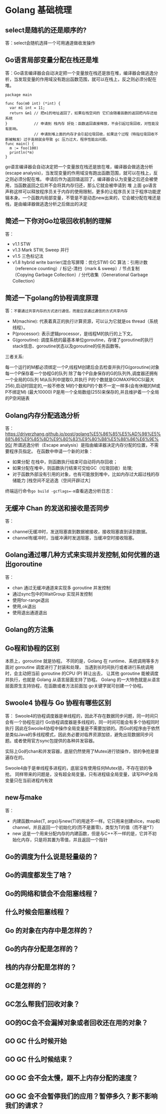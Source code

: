 # Golang 基础梳理

## select是随机的还是顺序的?
答：select会随机选择一个可用通道做收发操作

## Go语言局部变量分配在栈还是堆
答：Go语言编译器会自动决定把一个变量放在栈还是放在堆，编译器会做逃逸分析，当发现变量的作用域没有跑出函数范围，就可以在栈上，反之则必须分配在堆。

```golang
package main

func foo(m0 int) (*int) {
  var m1 int = 11;
  return &m1 // 把m1的地址返回了，如果在栈空间的 它们会随着函数的返回把内存还给系统
}            // 申请到 栈内存 好处：函数返回直接释放，不会引起垃圾回收，对性能没有影响。
             // 申请到堆上面的内存才会引起垃圾回收，如果这个过程（特指垃圾回收不断被触发）过于高频就会导致 gc 压力过大，程序性能出问题。
func main() {
  m := foo(100)
  println(*m)
}
```
go语言编译器会自动决定把一个变量放在栈还是放在堆，编译器会做逃逸分析(escape analysis)，当发现变量的作用域没有跑出函数范围，就可以在栈上，反之则必须分配在堆。
申请后作为返回值返回了，编译器会认为变量之后还会被使用，当函数返回之后并不会将其内存归还，那么它就会被申请到 堆 上面
go语言声称这样可以释放程序员关于内存的使用限制，更多的让程序员关注于程序功能逻辑本身。一个函数内局部变量，不管是不是动态new出来的，它会被分配在堆还是栈，是由编译器做逃逸分析之后做出的决定

## 简述一下你对Go垃圾回收机制的理解
答：
- v1.1 STW
- v1.3 Mark STW, Sweep 并行
- v1.5 三色标记法
- v1.8 hybrid write barrier(混合写屏障：优化STW)
GC 算法：引用计数（reference counting）/ 标记-清扫（mark & sweep）/ 节点复制（Copying Garbage Collection）/ 分代收集（Generational Garbage Collection）

## 简述一下golang的协程调度原理
答：`不要通过共享内存的方式进行通信，而是应该通过通信的方式共享内存`
- M(machine): 代表着真正的执行计算资源，可以认为它就是os thread（系统线程）。
- P(processor): 表示逻辑processor，是线程M的执行的上下文。
- G(goroutine): 调度系统的最基本单位goroutine，存储了goroutine的执行stack信息、goroutine状态以及goroutine的任务函数等。

三者关系:

每一个运行的M都必须绑定一个P,线程M创建后会去检查并执行G(goroutine)对象
每一个P保存着一个协程G的队列
除了每个P自身保存的G的队列外,调度器还拥有一个全局的G队列
M从队列中提取G,并执行
P的个数就是GOMAXPROCS(最大256),启动时固定的,一般不修改
M的个数和P的个数不一定一样多(会有休眠的M或P不绑定M) (最大10000)
P是用一个全局数组(255)来保存的,并且维护着一个全局的P空闲链表

## Golang内存分配逃逸分析
答：
https://driverzhang.github.io/post/golang%E5%86%85%E5%AD%98%E5%88%86%E9%85%8D%E9%80%83%E9%80%B8%E5%88%86%E6%9E%90/
所谓逃逸分析（Escape analysis）是指由编译器决定内存分配的位置，不需要程序员指定。
在函数中申请一个新的对象：
- 如果分配 在栈中，则函数执行结束可自动将内存回收；
- 如果分配在堆中，则函数执行结束可交给GC（垃圾回收）处理;
- 对于函数外部没有引用的对象，也有可能放到堆中，比如内存过大超过栈的存储能力 [栈空间不足逃逸（空间开辟过大]

终端运行命令`go build -gcflags=-m`查看逃逸分析日志：

## 无缓冲 Chan 的发送和接收是否同步
答：
- channel无缓冲时，发送阻塞直到数据被接收，接收阻塞直到读到数据。
- channel有缓冲时，当缓冲满时发送阻塞，当缓冲空时接收阻塞。

## Golang通过哪几种方式来实现并发控制,如何优雅的退出goroutine
答：
- chan 通过无缓冲通道来实现多 goroutine 并发控制
- 通过sync包中的WaitGroup 实现并发控制
- 使用for-range退出
- 使用,ok退出
- 使用退出通道退出

##  Golang的方法集

## Go程和协程的区别
本质上，goroutine 就是协程。 不同的是，Golang 在 runtime、系统调用等多方面对 goroutine 调度进行了封装和处理，
当遇到长时间执行或者进行系统调用时，会主动把当前 goroutine 的CPU (P) 转让出去，
让其他 goroutine 能被调度并执行，也就是 Golang 从语言层面支持了协程。
Golang 的一大特色就是从语言层面原生支持协程，在函数或者方法前面加 go关键字就可创建一个协程。

## Swoole4 协程与 Go 协程有哪些区别
答：
Swoole4的协程调度器是单线程的，因此不存在数据同步问题，同一时间只会有一个协程在运行
Go协程调度器是多线程的，同一时间可能会有多个协程同时执行
因此在Swoole4协程中操作全局变量是不需要加锁的。而Go的程序由于依然是类似Java的多线程模式，因此务必要对临界资源加锁，避免出现数据同步问题。或者使用官方sync包提供的各种并发容器。

实际上Go的chan和并发容器，底层仍然使用了Mutex进行锁操作，锁的争抢是普遍存在的。

Swoole4由于是单线程多进程的，底层没有使用任何Mutex锁，不存在锁的争抢。 同样带来的问题是，没有超全局变量。只有进程级全局变量，读写PHP全局变量只在当前进程内有效

## new与make
答：
- 内建函数make(T, args)与new(T)的用途不一样。它只用来创建slice，map和channel，并且返回一个初始化的(而不是置零)，类型为T的值（而不是*T）
- new 这是一个用来分配内存的内建函数，但是与C++不一样的是，它并不初始化内存，只是将其置为零值，并且返回一个指针


## Go的调度为什么说是轻量级的？

## Go的调度都发生了啥？

## Go的网络和锁会不会阻塞线程？

## 什么时候会阻塞线程？

## Go 的对象在内存中是怎样的？

## Go的内存分配是怎样的？

## 栈的内存分配是怎样的？

## GC是怎样的？

## GC怎么帮我们回收对象？

## GO的GC会不会漏掉对象或者回收还在用的对象？

## GO GC 什么时候开始

## GO GC 什么时候结束？

## GO GC 会不会太慢，跟不上内存分配的速度？

## GO GC 会不会暂停我们的应用？暂停多久？影不影响我们的请求？


